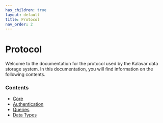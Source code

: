 ```yaml
---
has_children: true
layout: default
title: Protocol
nav_order: 2
---
```

# Protocol
Welcome to the documentation for the protocol used by the Kalavar data storage system.
In this documentation, you will find information on the following contents.

### Contents
- [Core](core.md)
- [Authentication](auth.md)
- [Queries](query.md)
- [Data Types](data-types.md)